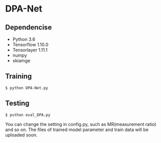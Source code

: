 # DPA-Net

## Dependencise
* Python 3.6
* Tensorflow 1.10.0
* Tensorlayer 1.11.1
* numpy
* skiamge
## Training
```
$ python DPA-Net.py
```
## Testing
```
$ puthon eval_DPA.py
```
You can change the setting in config.py, such as MR(measurement ratio) and so on. The files of trained model parameter and train data will be uploaded soon.
